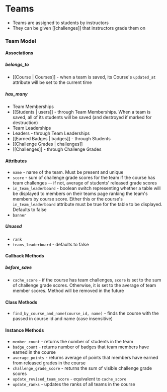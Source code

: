 # Teams

  * Teams are assigned to students by instructors
  * They can be given [[challenges]] that instructors grade them on

### Team Model

#### Associations

##### belongs_to

  * [[Course | Courses]] - when a team is saved, its Course's `updated_at` attribute will be set to the current time

##### has_many

  * Team Memberships
  * [[Students | users]] - through Team Memberships. When a team is saved, all of its students will be saved (and destroyed if marked for destruction)
  * Team Leaderships
  * Leaders - through Team Leaderships
  * [[Earned Badges | badges]] - through Students
  * [[Challenge Grades | challenges]]
  * [[Challenges]] - through Challenge Grades

#### Attributes

  * `name` - name of the team. Must be present and unique
  * `score` - sum of challenge grade scores for the team if the course has team challenges -- if not, average of students' released grade scores
  * `in_team_leaderboard` - boolean switch representing whether a table will be displayed to members on their teams page ranking the team's members by course score. Either this or the course's `in_team_leaderboard` attribute must be true for the table to be displayed. Defaults to false
  * `banner`

##### Unused

  * `rank`
  * `teams_leaderboard` - defaults to false

#### Callback Methods

##### before_save

  * `cache_score` - if the course has team challenges, `score` is set to the sum of challenge grade scores. Otherwise, it is set to the average of team member scores. Method will be removed in the future

#### Class Methods

  * `find_by_course_and_name(course_id, name)` - finds the course with the passed in course id and name (case insensitive)

#### Instance Methods

  * `member_count` - returns the number of students in the team
  * `badge_count` - returns number of badges that team members have earned in the course
  * `average_points` - returns average of points that members have earned from released grades in the course
  * `challenge_grade_score` - returns the sum of visible challenge grade scores
  * `update_revised_team_score` - equivalent to `cache_score`
  * `update_ranks` - updates the ranks of all teams in the course
